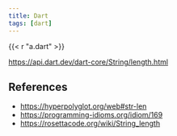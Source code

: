 ```yaml
---
title: Dart
tags: [dart]
---
```


{{< r "a.dart" >}}

<https://api.dart.dev/dart-core/String/length.html>

## References

- <https://hyperpolyglot.org/web#str-len>
- <https://programming-idioms.org/idiom/169>
- <https://rosettacode.org/wiki/String_length>
